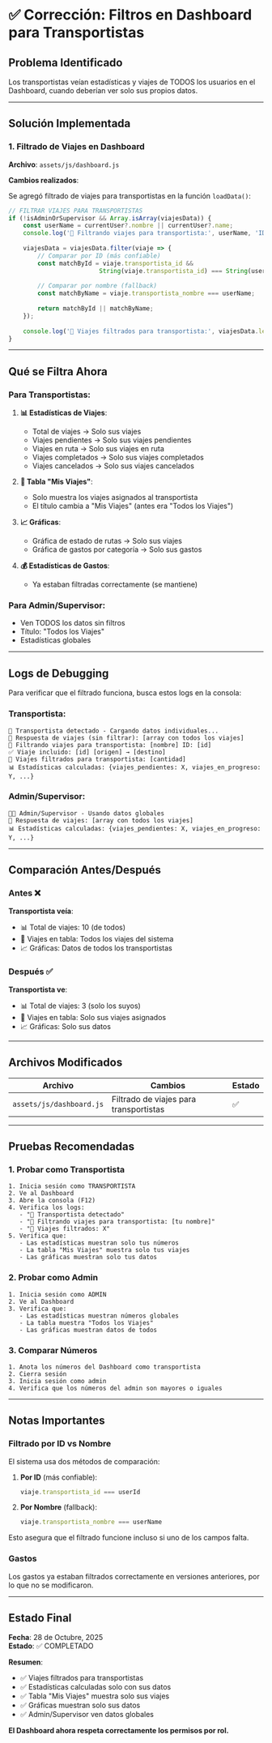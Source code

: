 # ✅ Corrección: Filtros en Dashboard para Transportistas

## Problema Identificado

Los transportistas veían estadísticas y viajes de TODOS los usuarios en el Dashboard, cuando deberían ver solo sus propios datos.

---

## Solución Implementada

### 1. Filtrado de Viajes en Dashboard

**Archivo**: `assets/js/dashboard.js`

**Cambios realizados**:

Se agregó filtrado de viajes para transportistas en la función `loadData()`:

```javascript
// FILTRAR VIAJES PARA TRANSPORTISTAS
if (!isAdminOrSupervisor && Array.isArray(viajesData)) {
    const userName = currentUser?.nombre || currentUser?.name;
    console.log('🚛 Filtrando viajes para transportista:', userName, 'ID:', userId);
    
    viajesData = viajesData.filter(viaje => {
        // Comparar por ID (más confiable)
        const matchById = viaje.transportista_id && 
                         String(viaje.transportista_id) === String(userId);
        
        // Comparar por nombre (fallback)
        const matchByName = viaje.transportista_nombre === userName;
        
        return matchById || matchByName;
    });
    
    console.log('🚛 Viajes filtrados para transportista:', viajesData.length);
}
```

---

## Qué se Filtra Ahora

### Para Transportistas:

1. **📊 Estadísticas de Viajes**:
   - Total de viajes → Solo sus viajes
   - Viajes pendientes → Solo sus viajes pendientes
   - Viajes en ruta → Solo sus viajes en ruta
   - Viajes completados → Solo sus viajes completados
   - Viajes cancelados → Solo sus viajes cancelados

2. **🚛 Tabla "Mis Viajes"**:
   - Solo muestra los viajes asignados al transportista
   - El título cambia a "Mis Viajes" (antes era "Todos los Viajes")

3. **📈 Gráficas**:
   - Gráfica de estado de rutas → Solo sus viajes
   - Gráfica de gastos por categoría → Solo sus gastos

4. **💰 Estadísticas de Gastos**:
   - Ya estaban filtradas correctamente (se mantiene)

### Para Admin/Supervisor:

- Ven TODOS los datos sin filtros
- Título: "Todos los Viajes"
- Estadísticas globales

---

## Logs de Debugging

Para verificar que el filtrado funciona, busca estos logs en la consola:

### Transportista:
```
🚛 Transportista detectado - Cargando datos individuales...
🚛 Respuesta de viajes (sin filtrar): [array con todos los viajes]
🚛 Filtrando viajes para transportista: [nombre] ID: [id]
✅ Viaje incluido: [id] [origen] → [destino]
🚛 Viajes filtrados para transportista: [cantidad]
📊 Estadísticas calculadas: {viajes_pendientes: X, viajes_en_progreso: Y, ...}
```

### Admin/Supervisor:
```
👨‍💼 Admin/Supervisor - Usando datos globales
🚛 Respuesta de viajes: [array con todos los viajes]
📊 Estadísticas calculadas: {viajes_pendientes: X, viajes_en_progreso: Y, ...}
```

---

## Comparación Antes/Después

### Antes ❌

**Transportista veía**:
- 📊 Total de viajes: 10 (de todos)
- 🚛 Viajes en tabla: Todos los viajes del sistema
- 📈 Gráficas: Datos de todos los transportistas

### Después ✅

**Transportista ve**:
- 📊 Total de viajes: 3 (solo los suyos)
- 🚛 Viajes en tabla: Solo sus viajes asignados
- 📈 Gráficas: Solo sus datos

---

## Archivos Modificados

| Archivo | Cambios | Estado |
|---------|---------|--------|
| `assets/js/dashboard.js` | Filtrado de viajes para transportistas | ✅ |

---

## Pruebas Recomendadas

### 1. Probar como Transportista

```
1. Inicia sesión como TRANSPORTISTA
2. Ve al Dashboard
3. Abre la consola (F12)
4. Verifica los logs:
   - "🚛 Transportista detectado"
   - "🚛 Filtrando viajes para transportista: [tu nombre]"
   - "🚛 Viajes filtrados: X"
5. Verifica que:
   - Las estadísticas muestran solo tus números
   - La tabla "Mis Viajes" muestra solo tus viajes
   - Las gráficas muestran solo tus datos
```

### 2. Probar como Admin

```
1. Inicia sesión como ADMIN
2. Ve al Dashboard
3. Verifica que:
   - Las estadísticas muestran números globales
   - La tabla muestra "Todos los Viajes"
   - Las gráficas muestran datos de todos
```

### 3. Comparar Números

```
1. Anota los números del Dashboard como transportista
2. Cierra sesión
3. Inicia sesión como admin
4. Verifica que los números del admin son mayores o iguales
```

---

## Notas Importantes

### Filtrado por ID vs Nombre

El sistema usa dos métodos de comparación:

1. **Por ID** (más confiable):
   ```javascript
   viaje.transportista_id === userId
   ```

2. **Por Nombre** (fallback):
   ```javascript
   viaje.transportista_nombre === userName
   ```

Esto asegura que el filtrado funcione incluso si uno de los campos falta.

### Gastos

Los gastos ya estaban filtrados correctamente en versiones anteriores, por lo que no se modificaron.

---

## Estado Final

**Fecha**: 28 de Octubre, 2025  
**Estado**: ✅ COMPLETADO

**Resumen**:
- ✅ Viajes filtrados para transportistas
- ✅ Estadísticas calculadas solo con sus datos
- ✅ Tabla "Mis Viajes" muestra solo sus viajes
- ✅ Gráficas muestran solo sus datos
- ✅ Admin/Supervisor ven datos globales

**El Dashboard ahora respeta correctamente los permisos por rol.**
